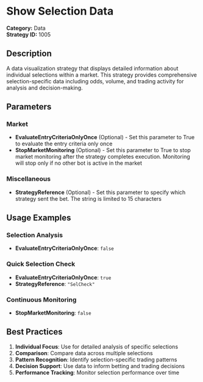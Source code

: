 # Show Selection Data

**Category:** Data  
**Strategy ID:** 1005

## Description

A data visualization strategy that displays detailed information about individual selections within a market. This strategy provides comprehensive selection-specific data including odds, volume, and trading activity for analysis and decision-making.

## Parameters

### Market
- **EvaluateEntryCriteriaOnlyOnce** (Optional) - Set this parameter to True to evaluate the entry criteria only once
- **StopMarketMonitoring** (Optional) - Set this parameter to True to stop market monitoring after the strategy completes execution. Monitoring will stop only if no other bot is active in the market

### Miscellaneous
- **StrategyReference** (Optional) - Set this parameter to specify which strategy sent the bet. The string is limited to 15 characters

## Usage Examples

### Selection Analysis
- **EvaluateEntryCriteriaOnlyOnce**: `false`

### Quick Selection Check
- **EvaluateEntryCriteriaOnlyOnce**: `true`
- **StrategyReference**: `"SelCheck"`

### Continuous Monitoring
- **StopMarketMonitoring**: `false`

## Best Practices

1. **Individual Focus**: Use for detailed analysis of specific selections
2. **Comparison**: Compare data across multiple selections
3. **Pattern Recognition**: Identify selection-specific trading patterns
4. **Decision Support**: Use data to inform betting and trading decisions
5. **Performance Tracking**: Monitor selection performance over time

